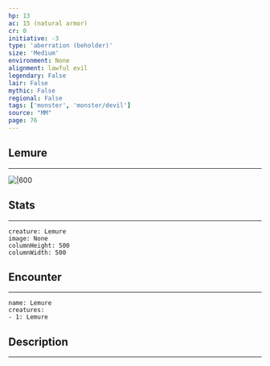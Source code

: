```yaml
---
hp: 13
ac: 15 (natural armor)
cr: 0
initiative: -3
type: 'aberration (beholder)'    
size: 'Medium'
environment: None
alignment: lawful evil
legendary: False
lair: False
mythic: False
regional: False
tags: ['monster', 'monster/devil']
source: "MM"
page: 76
---
```


## Lemure
---

![|600](D:/Program%20Files/5e.tools/img/bestiary/MM/Lemure.jpg)

## Stats
---

```statblock
creature: Lemure
image: None
columnHeight: 500
columnWidth: 500
```

## Encounter
---

```encounter-table
name: Lemure
creatures:
- 1: Lemure
```

## Description
---




